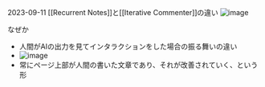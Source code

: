 
2023-09-11
[[Recurrent Notes]]と[[Iterative Commenter]]の違い
![image](https://gyazo.com/b03b1ff4459aa29dea82649b05373b49/thumb/1000)

なぜか
- 人間がAIの出力を見てインタラクションをした場合の振る舞いの違い
- ![image](https://gyazo.com/239d6f64b695e3dd35ae0a14ec6bb33c/thumb/1000)
- 常にページ上部が人間の書いた文章であり、それが改善されていく、という形

